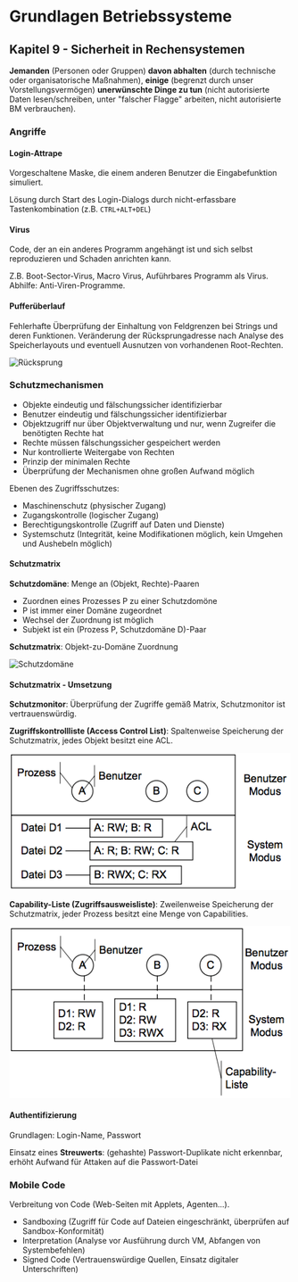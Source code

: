 # Grundlagen Betriebssysteme
## Kapitel 9 - Sicherheit in Rechensystemen
**Jemanden** (Personen oder Gruppen) **davon abhalten** (durch technische oder organisatorische Maßnahmen), **einige** (begrenzt durch unser Vorstellungsvermögen) **unerwünschte Dinge zu tun** (nicht autorisierte Daten lesen/schreiben, unter "falscher Flagge" arbeiten, nicht autorisierte BM verbrauchen).

### Angriffe
#### Login-Attrape
Vorgeschaltene Maske, die einem anderen Benutzer die Eingabefunktion simuliert.

Lösung durch Start des Login-Dialogs durch nicht-erfassbare Tastenkombination (z.B. `CTRL+ALT+DEL`)

#### Virus
Code, der an ein anderes Programm angehängt ist und sich selbst reproduzieren und Schaden anrichten kann.

Z.B. Boot-Sector-Virus, Macro Virus, Auführbares Programm als Virus. Abhilfe: Anti-Viren-Programme.

#### Pufferüberlauf
Fehlerhafte Überprüfung der Einhaltung von Feldgrenzen bei Strings und deren Funktionen. Veränderung der Rücksprungadresse nach Analyse des Speicherlayouts und eventuell Ausnutzen von vorhandenen Root-Rechten.

![Rücksprung](bild_09_rücksprung.png)

### Schutzmechanismen
* Objekte eindeutig und fälschungssicher identifizierbar
* Benutzer eindeutig und fälschungssicher identifizierbar
* Objektzugriff nur über Objektverwaltung und nur, wenn Zugreifer die benötigten Rechte hat
* Rechte müssen fälschungssicher gespeichert werden
* Nur kontrollierte Weitergabe von Rechten
* Prinzip der minimalen Rechte
* Überprüfung der Mechanismen ohne großen Aufwand möglich

Ebenen des Zugriffsschutzes:
* Maschinenschutz (physischer Zugang)
* Zugangskontrolle (logischer Zugang)
* Berechtigungskontrolle (Zugriff auf Daten und Dienste)
* Systemschutz (Integrität, keine Modifikationen möglich, kein Umgehen und Aushebeln möglich)

#### Schutzmatrix
**Schutzdomäne**: Menge an (Objekt, Rechte)-Paaren

* Zuordnen eines Prozesses P zu einer Schutzdomöne
* P ist immer einer Domäne zugeordnet
* Wechsel der Zuordnung ist möglich
* Subjekt ist ein (Prozess P, Schutzdomäne D)-Paar

**Schutzmatrix**: Objekt-zu-Domäne Zuordnung

![Schutzdomäne](bild_09_schutzdomäne.png)

#### Schutzmatrix - Umsetzung
**Schutzmonitor**: Überprüfung der Zugriffe gemäß Matrix, Schutzmonitor ist vertrauenswürdig.

**Zugriffskontrollliste (Access Control List)**: Spaltenweise Speicherung der Schutzmatrix, jedes Objekt besitzt eine ACL.

![ACL](bild_09_acl.png)

**Capability-Liste (Zugriffsausweisliste)**: Zweilenweise Speicherung der Schutzmatrix, jeder Prozess besitzt eine Menge von Capabilities.

![Capabilities](bild_09_capabilities.png)

#### Authentifizierung
Grundlagen: Login-Name, Passwort

Einsatz eines **Streuwerts**: (gehashte) Passwort-Duplikate nicht erkennbar, erhöht Aufwand für Attaken auf die Passwort-Datei

### Mobile Code
Verbreitung von Code (Web-Seiten mit Applets, Agenten...).
* Sandboxing (Zugriff für Code auf Dateien eingeschränkt, überprüfen auf Sandbox-Konformität)
* Interpretation (Analyse vor Ausführung durch VM, Abfangen von Systembefehlen)
* Signed Code (Vertrauenswürdige Quellen, Einsatz digitaler Unterschriften)